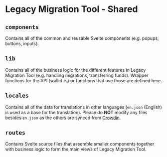 # Legacy Migration Tool - Shared

## `components`

Contains all of the common and reusable Svelte components
(e.g. popups, buttons, inputs).

## `lib`

Contains all of the business logic for the different features
in Legacy Migration Tool (e.g. handling migrations, transferring funds). Wrapper 
functions for the API (wallet.rs) or functions that use those are 
defined here.

## `locales`

Contains all of the data for translations in other languages 
(`en.json` (English) is used as a base for the translation).
Please do __NOT__ modify any files besides `en.json` as the others are synced from [Crowdin](https://crowdin.com/project/iota-firefly).

## `routes`

Contains Svelte source files that assemble smaller components together
with business logic to form the main views of Legacy Migration Tool.
